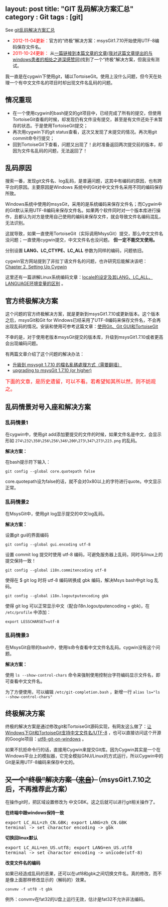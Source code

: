 layout: post
title: "GIT 乱码解决方案汇总"
category : Git
tags : [git]
---

See [git乱码解决方案汇总](http://zengrong.net/post/1249.htm)

* <span style="color:red;">2012-11-04更新：</span>官方的“终极”解决方案：msysGit1.7.10开始使用UTF-8编码保存文件名。
* <span style="color:red;">2011-10-24更新：</span> 从[一篇链接到本篇文章的文章(我对这篇文章提出的与windows患者的相处之道深感赞同)](http://giftdotyoung.blogspot.com/2011/03/blog-post_31.html "宽容那些与我们不同的人")找到了一个“终极”解决方案，但我没有测试。

我一直是在cygwin下使用git，辅以TortoiseGit。使用上没什么问题，但今天在处理一个有中文文件名的项目时却出现文件名乱码的问题。

## 情况重现

* 在一个使用cygwin的bash提交的git项目中，已经完成了所有的提交，但使用TortoiseGit查看的时候，却发现仍有文件没有提交，甚至是有文件还处于未暂存的状态。于是使用TortoiseGit提交；
* 再次用cygwin下的git status查看，这次又发现了未提交的情况。再次用git commit命令行提交；
* 回到TortoiseGit下查看，问题又出现了！此时准备返回两次提交前的版本，却因为文件名乱码的问题，无法返回了！

## 乱码原因

搜索一番，发现git文件名、log乱码，是普遍问题，这其中有编码的原因，也有跨平台的原因。主要原因是Windows 系统中的Git对中文文件名采用不同的编码保存所致。

Windows系统中使用的msysGit，采用的是系统编码来保存文件名；而Cygwin中的Git默认采用UTF-8编码来保存文件名。如果两个软件同时对一个版本库进行操作，且都认为对方是使用自己使用的编码来保存文件，就会导致文件名编码混乱，无法识别。

这就导致，如果一直使用TortoiseGit（实际调用MsysGit）提交，那么中文文件名没问题；一直使用cygwin提交，中文文件名也没问题。 **但一定不能交叉使用。**

分别设置 **LANG、LC_CTYPE、LC_ALL** 参数为同样的编码，问题依旧。

cygwin官方网站提到了非拉丁语文件名的问题，也许研究后能解决该吧： [Chapter 2. Setting Up Cygwin](http://www.cygwin.com/cygwin-ug-net/setup-locale.html)

这里还有一篇讲解Linux系统编码文章：[locale的设定及其LANG、LC_ALL、LANGUAGE环境变量的区别](http://jmut.bokee.com/6874378.html) 。

## 官方终极解决方案

这个问题的官方终极解决方案，就是更新到msysGit1.7.10或更新版本。这个版本之后，msysGit和Git for Windows已经采用了UTF-8编码来保存文件名，不会再出现乱码的情况。安装和使用可参考这篇文章：[使用Git、Git GUI和TortoiseGit](http://zengrong.net/post/1722.htm)

不幸的是，对于使用老版本msysGit提交的版本库，升级到msysGit1.7.10或者更高会出现编码问题。

有两篇文章介绍了这个问题的解决办法：

* [升級到 msysgit 1.7.10 的檔名亂碼處理方式（需要翻墙）](http://jiichen.blogspot.tw/2012/04/msysgit-1710.html)
* [upgrading to msysGit 1.7.10 (or higher)](http://blog.syntevo.net/2012/04/24/1335271500000.html)

<span style="font-size:12pt;color:red;">下面的文章，是历史遗留，可以不看。若希望知其所以然，则不妨观之。</span>

## 乱码情景对号入座和解决方案

### 乱码情景1

在cygwin中，使用git add添加要提交的文件的时候，如果文件名是中文，会显示形如 `274\232\350\256\256\346\200\273\347\273\223.png` 的乱码。

**解决方案：**

在bash提示符下输入：

    git config --global core.quotepath false

core.quotepath设为false的话，就不会对0x80以上的字符进行quote。中文显示正常。

### 乱码情景2

在MsysGit中，使用git log显示提交的中文log乱码。

**解决方案：**

设置git gui的界面编码

    git config --global gui.encoding utf-8

设置 commit log 提交时使用 utf-8 编码，可避免服务器上乱码，同时与linux上的提交保持一致！

    git config --global i18n.commitencoding utf-8

使得在 $ git log 时将 utf-8 编码转换成 gbk 编码，解决Msys bash中git log 乱码。

    git config --global i18n.logoutputencoding gbk

使得 git log 可以正常显示中文（配合i18n.logoutputencoding = gbk)，在 `/etc/profile` 中添加：

    export LESSCHARSET=utf-8

### 乱码情景3

在MsysGit自带的bash中，使用ls命令查看中文文件名乱码。cygwin没有这个问题。

**解决方案：**

使用 `ls --show-control-chars` 命令来强制使用控制台字符编码显示文件名，即可查看中文文件名。

为了方便使用，可以编辑 `/etc/git-completion.bash` ，新增一行 `alias ls="ls --show-control-chars"`

## 终极解决方案

终极的解决方案是通过修改git和TortoiseGit源码实现，有网友这么做了：[让Windows下Git和TortoiseGit支持中文文件名/UTF-8](http://www.cnblogs.com/tinyfish/archive/2010/12/17/1909463.html) ，也可以直接访问这个开源的Google项目：[utf8-git-on-windows](http://code.google.com/p/utf8-git-on-windows) 。

如果不抗拒命令行的话，直接用Cygwin来提交Git库。因为Cygwin其实是一个在Windows平台上的模拟器，它完全模拟GNU/Linux的方式运行，所以Cygwin中的Git是采用UTF-8编码来保存中文的。

## ~~又一个“终极”解决方案（[来自](http://giftdotyoung.blogspot.com/2011/03/blog-post_31.html)）~~（msysGit1.7.10之后，不再推荐此方案）

在操作git时，把区域设置修改为 中文GBK。这之后就可以进行git相关操作了。

**在终端中跟windows保持一致**

<pre lang="bash">
export LC_ALL=zh_CN.GBK; export LANG=zh_CN.GBK
terminal -> set charactor encoding -> gbk
</pre>

**切换回linux默认**

<pre lang="bash">
export LC_ALL=en_US.utf8; export LANG=en_US.utf8
terminal -> set charactor encoding -> unicode(utf-8)
</pre>

**改变文件名的编码**

如果已经造成乱码的恶果，还可以在utf8和gbk之间切换文件名。真的修改，而不是像上面那样修改显示的（解码的）效果。

    convmv -f utf8 -t gbk

例外：convmv在fat32的U盘上运行无效，估计是fat32不允许非法编码。